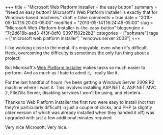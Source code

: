 +++
title = "Microsoft Web Platform Installer = the easy button"
summary = "Need an easy button? Microsoft's Web Platform Installer is exactly that for Windows-based machines."
draft = false
comments = true
date = "2010-05-14T16:20:00-05:00"
modified = "2010-05-14T16:24:45-05:00"
slug = "Microsoft-Web-Platform-Installer-is-the-easy-button"
blogengine = "7c2d618b-aad3-4f3f-8df0-93971502b2b2"
categories = ["software"]
tags = ["microsoft web platform installer", "windows server 2008"]
+++

<p>I like working close to the metal. It's enjoyable, even when it's difficult. Heck, overcoming the difficulty is sometimes the only fun thing about a project!</p>
<p>But Microsoft's <a rel="external" href="http://www.microsoft.com/web/">Web Platform Installer</a> makes tasks so much easier to perform. And as much as I hate to admit it, I really like it.</p>
<p>For the last handful of hours I've been getting a Windows Server 2008 R2 machine where I want it. This involves installing ASP.NET 4, ASP.NET MVC 2, FileZilla Server, disabling services I won't be using, and etcetera.</p>
<p>Thanks to Web Platform Installer the first two were easy to install (not that they're particularly difficult) in just a couple of clicks, and PHP (a slightly older version of which was already installed when they handed it off) was upgraded with just a few additional minutes required.</p>
<p>Very nice Microsoft. Very nice.</p>
